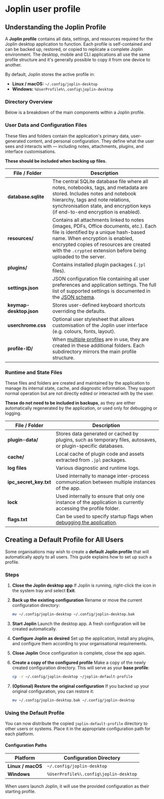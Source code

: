 # Joplin user profile

## Understanding the Joplin Profile

A **Joplin profile** contains all data, settings, and resources required for the Joplin desktop application to function. Each profile is self-contained and can be backed up, restored, or copied to replicate a complete Joplin environment. The desktop, mobile and CLI applications all use the same profile structure and it's generally possible to copy it from one device to another.

By default, Joplin stores the active profile in:

* **Linux / macOS:** `~/.config/joplin-desktop`
* **Windows:** `%UserProfile%\.config\joplin-desktop`

### Directory Overview

Below is a breakdown of the main components within a Joplin profile.

### User Data and Configuration Files

These files and folders contain the application's primary data, user-generated content, and personal configuration. They define what the user sees and interacts with — including notes, attachments, plugins, and interface customisations.

**These should be included when backing up files.**

| File / Folder           | Description                                                                                                                                                                                                                                                                    |
| ----------------------- | ------------------------------------------------------------------------------------------------------------------------------------------------------------------------------------------------------------------------------------------------------------------------------ |
| **database.sqlite**     | The central SQLite database file where all notes, notebooks, tags, and metadata are stored. Includes notes and notebook hierarchy, tags and note relations, synchronisation state, and encryption keys (if end-to-end encryption is enabled).                                  |
| **resources/**          | Contains all attachments linked to notes (images, PDFs, Office documents, etc.). Each file is identified by a unique hash-based name. When encryption is enabled, encrypted copies of resources are created with the `.crypted` extension before being uploaded to the server. |
| **plugins/**            | Contains installed plugin packages (`.jpl` files).                                                                                                                                                                                                                             |
| **settings.json**       | JSON configuration file containing all user preferences and application settings. The full list of supported settings is documented in the [JSON schema](https://joplinapp.org/schema/settings.json).                                                                          |
| **keymap-desktop.json** | Stores user-defined keyboard shortcuts overriding the defaults.                                                                                                                                                                                                                |
| **userchrome.css**      | Optional user stylesheet that allows customisation of the Joplin user interface (e.g. colours, fonts, layout).                                                                                                                                                                 |
| **profile-ID/**       | When [multiple profiles](https://joplinapp.org/help/apps/profiles/) are in use, they are created in these additional folders. Each subdirectory mirrors the main profile structure.                                                                                            |

### Runtime and State Files

These files and folders are created and maintained by the application to manage its internal state, cache, and diagnostic information. They support normal operation but are not directly edited or interacted with by the user.

**These do not need to be included in backups**, as they are either automatically regenerated by the application, or used only for debugging or logging.

| File / Folder          | Description                                                                                                        |
| ---------------------- | ------------------------------------------------------------------------------------------------------------------ |
| **plugin-data/**       | Stores data generated or cached by plugins, such as temporary files, autosaves, or plugin-specific databases.      |
| **cache/**             | Local cache of plugin code and assets extracted from `.jpl` packages.                                              |
| **log files**          | Various diagnostic and runtime logs.                                                                               |
| **ipc_secret_key.txt** | Used internally to manage inter-process communication between multiple instances of the app.                       |
| **lock**               | Used internally to ensure that only one instance of the application is currently accessing the profile folder.     |
| **flags.txt**          | Can be used to specify startup flags when [debugging the application](https://joplinapp.org/help/apps/debugging/). |

## Creating a Default Profile for All Users

Some organisations may wish to create a **default Joplin profile** that will automatically apply to all users. This guide explains how to set up such a profile.

### Steps

1. **Close the Joplin desktop app**
   If Joplin is running, right-click the icon in the system tray and select **Exit**.

2. **Back up the existing configuration**
   Rename or move the current configuration directory:

   ```bash
   mv ~/.config/joplin-desktop ~/.config/joplin-desktop.bak
   ```

3. **Start Joplin**
   Launch the desktop app. A fresh configuration will be created automatically.

4. **Configure Joplin as desired**
   Set up the application, install any plugins, and configure them according to your organisational requirements.

5. **Close Joplin**
   Once configuration is complete, close the app again.

6. **Create a copy of the configured profile**
   Make a copy of the newly created configuration directory. This will serve as your **base profile**:

   ```bash
   cp -r ~/.config/joplin-desktop ~/joplin-default-profile
   ```

7. **(Optional) Restore the original configuration**
   If you backed up your original configuration, you can restore it:

   ```bash
   mv ~/.config/joplin-desktop.bak ~/.config/joplin-desktop
   ```

### Using the Default Profile

You can now distribute the copied `joplin-default-profile` directory to other users or systems. Place it in the appropriate configuration path for each platform.

#### Configuration Paths

| Platform          | Configuration Directory                |
| ----------------- | -------------------------------------- |
| **Linux / macOS** | `~/.config/joplin-desktop`             |
| **Windows**       | `%UserProfile%\.config\joplin-desktop` |

When users launch Joplin, it will use the provided configuration as their starting profile.

